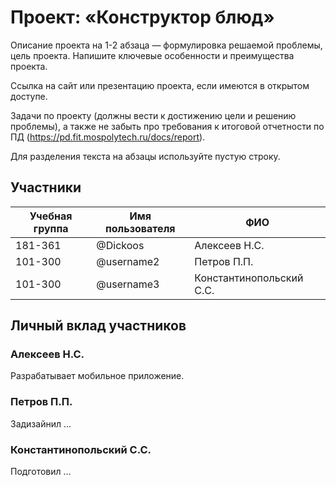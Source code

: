 # Проект: «Конструктор блюд»

Описание проекта на 1-2 абзаца — формулировка решаемой проблемы, цель проекта. Напишите ключевые особенности и преимущества проекта.

Ссылка на сайт или презентацию проекта, если имеются в открытом доступе.

Задачи по проекту (должны вести к достижению цели и решению проблемы), а также не забыть про требования к итоговой отчетности по ПД (https://pd.fit.mospolytech.ru/docs/report).

Для разделения текста на абзацы используйте пустую строку.

## Участники

| Учебная группа | Имя пользователя | ФИО                      |
|----------------|------------------|--------------------------|
| 181-361        | @Dickoos         | Алексеев Н.С.            |
| 101-300        | @username2       | Петров П.П.              |
| 101-300        | @username3       | Константинопольский С.С. |

## Личный вклад участников

### Алексеев Н.С.

Разрабатывает мобильное приложение.

### Петров П.П.

Задизайнил …

### Константинопольский С.С.

Подготовил …
